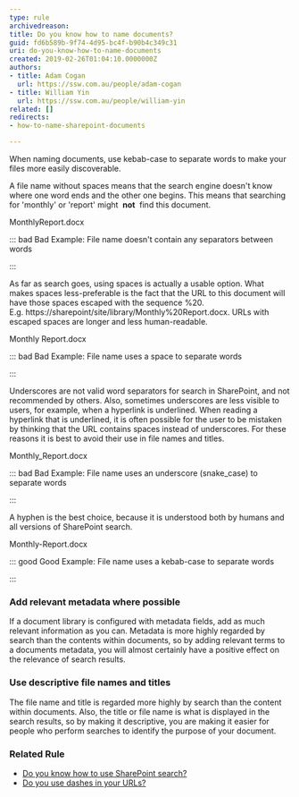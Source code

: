 ```yaml
---
type: rule
archivedreason: 
title: Do you know how to name documents?
guid: fd6b589b-9f74-4d95-bc4f-b90b4c349c31
uri: do-you-know-how-to-name-documents
created: 2019-02-26T01:04:10.0000000Z
authors:
- title: Adam Cogan
  url: https://ssw.com.au/people/adam-cogan
- title: William Yin
  url: https://ssw.com.au/people/william-yin
related: []
redirects:
- how-to-name-sharepoint-documents

---
```


When naming documents, use kebab-case to separate words to make your files more easily discoverable.

<!--endintro-->

A file name without spaces means that the search engine doesn't know where one word ends and the other one begins. This means that searching for 'monthly' or 'report' might  **not**  find this document.

MonthlyReport.docx


::: bad
Bad Example: File name doesn't contain any separators between words


:::

As far as search goes, using spaces is actually a usable option. What makes spaces less-preferable is the fact that the URL to this document will have those spaces escaped with the sequence %20. E.g. https://sharepoint/site/library/Monthly%20Report.docx. URLs with escaped spaces are longer and less human-readable.

Monthly Report.docx


::: bad
Bad Example: File name uses a space to separate words

:::


Underscores are not valid word separators for search in SharePoint, and not recommended by others. Also, sometimes underscores are less visible to users, for example, when a hyperlink is underlined. When reading a hyperlink that is underlined, it is often possible for the user to be mistaken by thinking that the URL contains spaces instead of underscores. For these reasons it is best to avoid their use in file names and titles.

Monthly\_Report.docx


::: bad
Bad Example: File name uses an underscore (snake\_case) to separate words


:::


A hyphen is the best choice, because it is understood both by humans and all versions of SharePoint search.

Monthly-Report.docx


::: good
Good Example: File name uses a kebab-case to separate words


:::


### Add relevant metadata where possible

If a document library is configured with metadata fields, add as much relevant information as you can. Metadata is more highly regarded by search than the contents within documents, so by adding relevant terms to a documents metadata, you will almost certainly have a positive effect on the relevance of search results.

### Use descriptive file names and titles

The file name and title is regarded more highly by search than the content within documents. Also, the title or file name is what is displayed in the search results, so by making it descriptive, you are making it easier for people who perform searches to identify the purpose of your document.

### Related Rule


* [Do you know how to use SharePoint search?](/do-you-know-how-to-use-sharepoint-search)
* [Do you use dashes in your URLs?](/use-dashes-in-urls)
